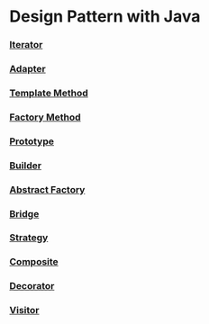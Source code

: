 # Design Pattern with Java

### [Iterator](src/iterator/iterator.md)

### [Adapter](src/adapter/adapter.md)

### [Template Method](src/templateMethod/templateMethod.md)

### [Factory Method](src/factoryMethod/factoryMethod.md)

### [Prototype](src/prototype/prototype.md)

### [Builder](src/builder/builder.md)

### [Abstract Factory](src/abstractFactory/abstractFactory.md)

### [Bridge](src/bridge/bridge.md)

### [Strategy](src/strategy/strategy.md)

### [Composite](src/composite/composite.md)

### [Decorator](src/decorator/decorator.md)

### [Visitor](src/visitor/visitor.md)